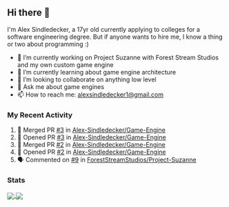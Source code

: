 ## Hi there 👋

I'm Alex Sindledecker, a 17yr old currently applying to colleges for a software engineering degree. But if anyone wants to hire me, I know a thing or two about programming :)

- 🔭 I’m currently working on Project Suzanne with Forest Stream Studios and my own custom game engine
- 🌱 I’m currently learning about game engine architecture
- 👯 I’m looking to collaborate on anything low level
- 💬 Ask me about game engines
- 📫 How to reach me: alexsindledecker1@gmail.com

### My Recent Activity
<!--START_SECTION:activity-->
1. 🎉 Merged PR [#3](https://github.com//Alex-Sindledecker/Game-Engine/pull/3) in [Alex-Sindledecker/Game-Engine](https://github.com//Alex-Sindledecker/Game-Engine)
2. 💪 Opened PR [#3](https://github.com//Alex-Sindledecker/Game-Engine/pull/3) in [Alex-Sindledecker/Game-Engine](https://github.com//Alex-Sindledecker/Game-Engine)
3. 🎉 Merged PR [#2](https://github.com//Alex-Sindledecker/Game-Engine/pull/2) in [Alex-Sindledecker/Game-Engine](https://github.com//Alex-Sindledecker/Game-Engine)
4. 💪 Opened PR [#2](https://github.com//Alex-Sindledecker/Game-Engine/pull/2) in [Alex-Sindledecker/Game-Engine](https://github.com//Alex-Sindledecker/Game-Engine)
5. 🗣 Commented on [#9](https://github.com//ForestStreamStudios/Project-Suzanne/issues/9) in [ForestStreamStudios/Project-Suzanne](https://github.com//ForestStreamStudios/Project-Suzanne)
<!--END_SECTION:activity-->

<div align="left">
  <h3>Stats</h3>
</div>
<div align="left">
  <a href="https://github.com/Alex-Sindledecker" target="_blank">
    <img align="center"
      src="https://github-readme-stats-seven-chi.vercel.app/api?username=Alex-Sindledecker&hide=stars&theme=ayu-mirage">
  </a>
  <a href="https://github.com/search?o=desc&q=user%3AAlex-Sindledecker&s=stars&type=Repositories">
    <img align="center"
      src="https://github-readme-stats-seven-chi.vercel.app/api/top-langs/?username=Alex-Sindledecker&layout=compact&theme=ayu-mirage">
  </a>
</div>
